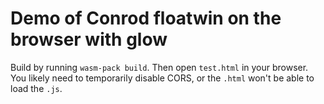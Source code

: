 # Demo of Conrod floatwin on the browser with glow

Build by running `wasm-pack build`. Then open `test.html` in your browser. You
likely need to temporarily disable CORS, or the `.html` won't be able to load
the `.js`.
